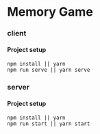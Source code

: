 # Memory Game

### client

#### Project setup

```
npm install || yarn
npm run serve || yarn serve
```

### server

#### Project setup

```
npm install || yarn
npm run start || yarn start
```
